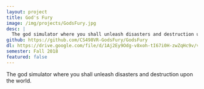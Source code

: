 ```yaml
---
layout: project
title: God's Fury
image: /img/projects/GodsFury.jpg
desc: |
  The god simulator where you shall unleash disasters and destruction upon the world.
github: https://github.com/CS498VR-GodsFury/GodsFury
dl: https://drive.google.com/file/d/1Aj2Ey9Odg-v8xoh-tI67i0H-zwZqHc9v/view
semester: Fall 2018
featured: false
---
```

The god simulator where you shall unleash disasters and destruction upon the world.
